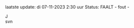 laatste update: 
di 07-11-2023  2:30   uur 
Status: FAALT - fout - 
<div class="service R">J</div><div class="service R">svn</div>